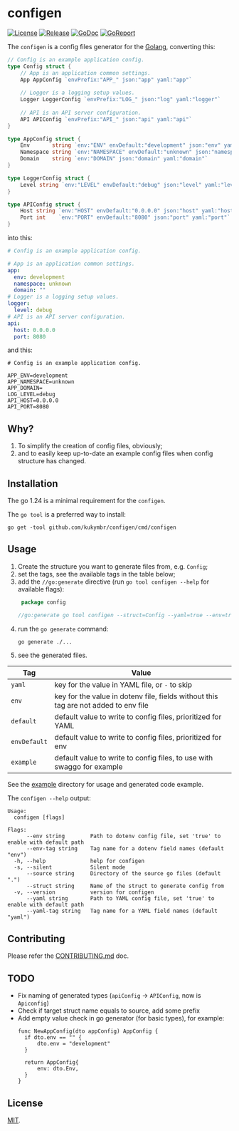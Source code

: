 # configen

[![License](https://img.shields.io/github/license/kukymbr/configen.svg)](https://github.com/kukymbr/configen/blob/main/LICENSE)
[![Release](https://img.shields.io/github/release/kukymbr/configen.svg)](https://github.com/kukymbr/configen/releases/latest)
[![GoDoc](https://godoc.org/github.com/kukymbr/configen?status.svg)](https://godoc.org/github.com/kukymbr/configen)
[![GoReport](https://goreportcard.com/badge/github.com/kukymbr/configen)](https://goreportcard.com/report/github.com/kukymbr/configen)

The `configen` is a config files generator for the [Golang](https://go.dev), converting this:

```go
// Config is an example application config.
type Config struct {
    // App is an application common settings.
    App AppConfig `envPrefix:"APP_" json:"app" yaml:"app"`
    
    // Logger is a logging setup values.
    Logger LoggerConfig `envPrefix:"LOG_" json:"log" yaml:"logger"`
    
    // API is an API server configuration.
    API APIConfig `envPrefix:"API_" json:"api" yaml:"api"`
}

type AppConfig struct {
    Env       string `env:"ENV" envDefault:"development" json:"env" yaml:"env"`
    Namespace string `env:"NAMESPACE" envDefault:"unknown" json:"namespace" yaml:"namespace"`
    Domain    string `env:"DOMAIN" json:"domain" yaml:"domain"`
}

type LoggerConfig struct {
    Level string `env:"LEVEL" envDefault:"debug" json:"level" yaml:"level"`
}

type APIConfig struct {
    Host string `env:"HOST" envDefault:"0.0.0.0" json:"host" yaml:"host"`
    Port int    `env:"PORT" envDefault:"8080" json:"port" yaml:"port"`
}
```

into this:

```yaml
# Config is an example application config.

# App is an application common settings.
app:
  env: development
  namespace: unknown
  domain: ""
# Logger is a logging setup values.
logger:
  level: debug
# API is an API server configuration.
api:
  host: 0.0.0.0
  port: 8080
```

and this:

```dotenv
# Config is an example application config.

APP_ENV=development
APP_NAMESPACE=unknown
APP_DOMAIN=
LOG_LEVEL=debug
API_HOST=0.0.0.0
API_PORT=8080
```

## Why?

1. To simplify the creation of config files, obviously;
2. and to easily keep up-to-date an example config files when config structure has changed.

## Installation

The go 1.24 is a minimal requirement for the `configen`.

The `go tool` is a preferred way to install:

```shell
go get -tool github.com/kukymbr/configen/cmd/configen
```

## Usage

1. Create the structure you want to generate files from, e.g. `Config`;
2. set the tags, see the available tags in the table below;
3. add the `//go:generate` directive (run `go tool configen --help` for available flags):
   ```go
    package config  

   //go:generate go tool configen --struct=Config --yaml=true --env=true
   ```
4. run the `go generate` command:
   ```shell
   go generate ./...
   ```
5. see the generated files.

| Tag          | Value                                                                               |
|--------------|-------------------------------------------------------------------------------------|
| `yaml`       | key for the value in YAML file, or `-` to skip                                      |
| `env`        | key for the value in dotenv file, fields without this tag are not added to env file |
| `default`    | default value to write to config files, prioritized for YAML                        |
| `envDefault` | default value to write to config files, prioritized for env                         |
| `example`    | default value to write to config files, to use with swaggo for example              |

See the [example](example) directory for usage and generated code example.

The `configen --help` output:

```text
Usage:
  configen [flags]

Flags:
      --env string        Path to dotenv config file, set 'true' to enable with default path
      --env-tag string    Tag name for a dotenv field names (default "env")
  -h, --help              help for configen
  -s, --silent            Silent mode
      --source string     Directory of the source go files (default ".")
      --struct string     Name of the struct to generate config from
  -v, --version           version for configen
      --yaml string       Path to YAML config file, set 'true' to enable with default path
      --yaml-tag string   Tag name for a YAML field names (default "yaml")
```

## Contributing

Please refer the [CONTRIBUTING.md](CONTRIBUTING.md) doc.

## TODO

- Fix naming of generated types (`apiConfig` -> `APIConfig`, now is `Apiconfig`)
- Check if target struct name equals to source, add some prefix
- Add empty value check in go generator (for basic types), for example:
  ```golang
  func NewAppConfig(dto appConfig) AppConfig {
    if dto.env == "" {
        dto.env = "development"
    }
   
    return AppConfig{
        env: dto.Env,
    }
  }
  ```

## License

[MIT](LICENSE).